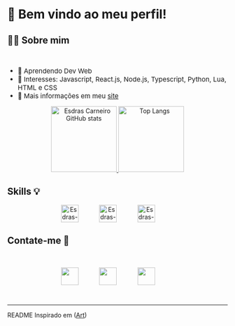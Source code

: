 # 👋 Bem vindo ao meu perfil!

<div>
 <h2>👨‍💻 Sobre mim</h2>
 <br>
 <ul>
  <li style="font-size: 15px"> 🌿 Aprendendo Dev Web
  <li style="font-size: 15px"> 🌵 Interesses: Javascript, React.js, Node.js, Typescript, Python, Lua, HTML e CSS
  <li style="font-size: 15px"> 🌴 Mais informações em meu <a href="https://esdrasaslc.github.io/meu-site/">site</a>
  <br>
</ul>
</div>

 <div>
 <p align="center">
   <a href="https://github.com/EsdrasAslc">
     <img height="150rem" alt="Esdras Carneiro GitHub stats" src="https://github-readme-stats.vercel.app/api?username=EsdrasAslc&show_icons=true&theme=radical&include_all_commits=true&count_private=true"/>
     <img height="150rem" alt="Top Langs" src="https://github-readme-stats.vercel.app/api/top-langs/?username=EsdrasAslc&layout=compact&langs_count=7&theme=radical"/>
  </a>
 </p>

 
<div>
 <h2>Skills 💡</h2>
 <p align="center">
  <img align="center" alt="Esdras-Js" height="40" src="https://img.shields.io/badge/HTML5-E34F26?style=for-the-badge&logo=html5&logoColor=white">
  &nbsp;&nbsp;&nbsp;&nbsp;&nbsp;&nbsp;&nbsp;&nbsp;&nbsp;&nbsp;
  <img align="center" alt="Esdras-HTML" height="40" src="https://img.shields.io/badge/CSS3-1572B6?style=for-the-badge&logo=css3&logoColor=white">
  &nbsp;&nbsp;&nbsp;&nbsp;&nbsp;&nbsp;&nbsp;&nbsp;&nbsp;&nbsp;
  <img align="center" alt="Esdras-CSS" height="40" src="https://img.shields.io/badge/JavaScript-323330?style=for-the-badge&logo=javascript&logoColor=F7DF1E">
  &nbsp;&nbsp;&nbsp;&nbsp;&nbsp;&nbsp;&nbsp;&nbsp;&nbsp;&nbsp;
</div>
 <div>
 <h2>Contate-me 📲</h2>
 <br>
 <p align="center">
  <a href="https://www.instagram.com/esdras.caarneiro/" target="_blank"><img align="center" height="40"  src="https://img.shields.io/badge/Instagram-E4405F?style=for-the-badge&logo=instagram&logoColor=white" target="_blank"></a>
&nbsp;&nbsp;&nbsp;&nbsp;&nbsp;&nbsp;&nbsp;&nbsp;&nbsp;&nbsp;
  <a href = "mailto:esdras.aslc2@gmail.com"><img align="center" height="40"  src="https://img.shields.io/badge/-Gmail-%23333?style=for-the-badge&logo=gmail&logoColor=white" target="_blank"></a>
  &nbsp;&nbsp;&nbsp;&nbsp;&nbsp;&nbsp;&nbsp;&nbsp;&nbsp;&nbsp;
  <a href="https://www.linkedin.com/in/esdras-carneiro-3a7800210/" target="_blank"><img align="center" height="40"  src="https://img.shields.io/badge/-LinkedIn-%230077B5?style=for-the-badge&logo=linkedin&logoColor=white" target="_blank"></a>
  &nbsp;&nbsp;&nbsp;&nbsp;&nbsp;&nbsp;&nbsp;&nbsp;&nbsp;&nbsp;
 </p>
 <br>
</div>
 <hr>
<div> 
 <p>README Inspirado em (<a href="https://github.com/arturjoaquim" target="_blank">Art</a>)</p>
 </div>



